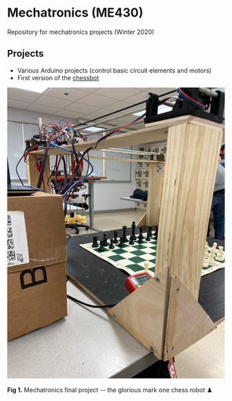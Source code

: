 # Mechatronics (ME430)
Repository for mechatronics projects (Winter 2020)

## Projects
- Various Arduino projects (control basic circuit elements and motors)
- First version of the [chessbot](https://github.com/eckelsjd/ChessRobot)

![Chessbot](chessbot-mark-one.JPG)

**Fig 1.** Mechatronics final project -- the glorious mark one chess robot ♟️
